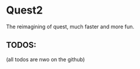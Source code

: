 # Quest2
The reimagining of quest, much faster and more fun.

## TODOS:
(all todos are nwo on the github)
